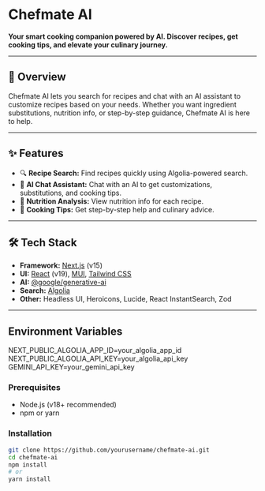 # Chefmate AI

**Your smart cooking companion powered by AI. Discover recipes, get cooking tips, and elevate your culinary journey.**

---

## 🚀 Overview

Chefmate AI lets you search for recipes and chat with an AI assistant to customize recipes based on your needs. Whether you want ingredient substitutions, nutrition info, or step-by-step guidance, Chefmate AI is here to help.

---

## ✨ Features

- 🔍 **Recipe Search:** Find recipes quickly using Algolia-powered search.
- 🤖 **AI Chat Assistant:** Chat with an AI to get customizations, substitutions, and cooking tips.
- 🥗 **Nutrition Analysis:** View nutrition info for each recipe.
- 🍳 **Cooking Tips:** Get step-by-step help and culinary advice.

---

## 🛠️ Tech Stack

- **Framework:** [Next.js](https://nextjs.org/) (v15)
- **UI:** [React](https://react.dev/) (v19), [MUI](https://mui.com/), [Tailwind CSS](https://tailwindcss.com/)
- **AI:** [@google/generative-ai](https://www.npmjs.com/package/@google/generative-ai)
- **Search:** [Algolia](https://www.algolia.com/)
- **Other:** Headless UI, Heroicons, Lucide, React InstantSearch, Zod

---

## Environment Variables

NEXT_PUBLIC_ALGOLIA_APP_ID=your_algolia_app_id
NEXT_PUBLIC_ALGOLIA_API_KEY=your_algolia_api_key
GEMINI_API_KEY=your_gemini_api_key

### Prerequisites

- Node.js (v18+ recommended)
- npm or yarn

### Installation

```bash
git clone https://github.com/yourusername/chefmate-ai.git
cd chefmate-ai
npm install
# or
yarn install
```
